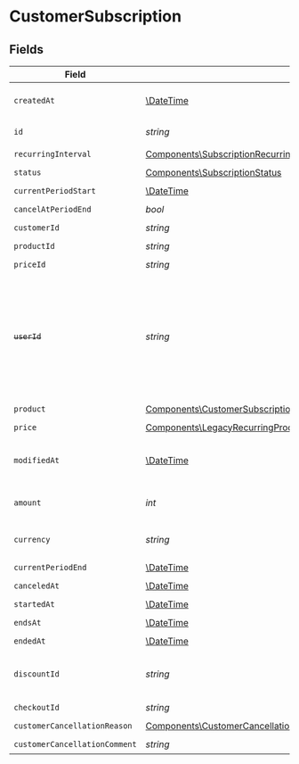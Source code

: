 # CustomerSubscription


## Fields

| Field                                                                                                                                                                                                                                                          | Type                                                                                                                                                                                                                                                           | Required                                                                                                                                                                                                                                                       | Description                                                                                                                                                                                                                                                    |
| -------------------------------------------------------------------------------------------------------------------------------------------------------------------------------------------------------------------------------------------------------------- | -------------------------------------------------------------------------------------------------------------------------------------------------------------------------------------------------------------------------------------------------------------- | -------------------------------------------------------------------------------------------------------------------------------------------------------------------------------------------------------------------------------------------------------------- | -------------------------------------------------------------------------------------------------------------------------------------------------------------------------------------------------------------------------------------------------------------- |
| `createdAt`                                                                                                                                                                                                                                                    | [\DateTime](https://www.php.net/manual/en/class.datetime.php)                                                                                                                                                                                                  | :heavy_check_mark:                                                                                                                                                                                                                                             | Creation timestamp of the object.                                                                                                                                                                                                                              |
| `id`                                                                                                                                                                                                                                                           | *string*                                                                                                                                                                                                                                                       | :heavy_check_mark:                                                                                                                                                                                                                                             | The ID of the object.                                                                                                                                                                                                                                          |
| `recurringInterval`                                                                                                                                                                                                                                            | [Components\SubscriptionRecurringInterval](../../Models/Components/SubscriptionRecurringInterval.md)                                                                                                                                                           | :heavy_check_mark:                                                                                                                                                                                                                                             | N/A                                                                                                                                                                                                                                                            |
| `status`                                                                                                                                                                                                                                                       | [Components\SubscriptionStatus](../../Models/Components/SubscriptionStatus.md)                                                                                                                                                                                 | :heavy_check_mark:                                                                                                                                                                                                                                             | N/A                                                                                                                                                                                                                                                            |
| `currentPeriodStart`                                                                                                                                                                                                                                           | [\DateTime](https://www.php.net/manual/en/class.datetime.php)                                                                                                                                                                                                  | :heavy_check_mark:                                                                                                                                                                                                                                             | N/A                                                                                                                                                                                                                                                            |
| `cancelAtPeriodEnd`                                                                                                                                                                                                                                            | *bool*                                                                                                                                                                                                                                                         | :heavy_check_mark:                                                                                                                                                                                                                                             | N/A                                                                                                                                                                                                                                                            |
| `customerId`                                                                                                                                                                                                                                                   | *string*                                                                                                                                                                                                                                                       | :heavy_check_mark:                                                                                                                                                                                                                                             | N/A                                                                                                                                                                                                                                                            |
| `productId`                                                                                                                                                                                                                                                    | *string*                                                                                                                                                                                                                                                       | :heavy_check_mark:                                                                                                                                                                                                                                             | N/A                                                                                                                                                                                                                                                            |
| `priceId`                                                                                                                                                                                                                                                      | *string*                                                                                                                                                                                                                                                       | :heavy_check_mark:                                                                                                                                                                                                                                             | N/A                                                                                                                                                                                                                                                            |
| ~~`userId`~~                                                                                                                                                                                                                                                   | *string*                                                                                                                                                                                                                                                       | :heavy_check_mark:                                                                                                                                                                                                                                             | : warning: ** DEPRECATED **: This will be removed in a future release, please migrate away from it as soon as possible.                                                                                                                                        |
| `product`                                                                                                                                                                                                                                                      | [Components\CustomerSubscriptionProduct](../../Models/Components/CustomerSubscriptionProduct.md)                                                                                                                                                               | :heavy_check_mark:                                                                                                                                                                                                                                             | N/A                                                                                                                                                                                                                                                            |
| `price`                                                                                                                                                                                                                                                        | [Components\LegacyRecurringProductPriceFixed\|Components\LegacyRecurringProductPriceCustom\|Components\LegacyRecurringProductPriceFree\|Components\ProductPriceFixed\|Components\ProductPriceCustom\|Components\ProductPriceFree](../../Models/Components/Price.md) | :heavy_check_mark:                                                                                                                                                                                                                                             | N/A                                                                                                                                                                                                                                                            |
| `modifiedAt`                                                                                                                                                                                                                                                   | [\DateTime](https://www.php.net/manual/en/class.datetime.php)                                                                                                                                                                                                  | :heavy_check_mark:                                                                                                                                                                                                                                             | Last modification timestamp of the object.                                                                                                                                                                                                                     |
| `amount`                                                                                                                                                                                                                                                       | *int*                                                                                                                                                                                                                                                          | :heavy_check_mark:                                                                                                                                                                                                                                             | The amount of the subscription.                                                                                                                                                                                                                                |
| `currency`                                                                                                                                                                                                                                                     | *string*                                                                                                                                                                                                                                                       | :heavy_check_mark:                                                                                                                                                                                                                                             | The currency of the subscription.                                                                                                                                                                                                                              |
| `currentPeriodEnd`                                                                                                                                                                                                                                             | [\DateTime](https://www.php.net/manual/en/class.datetime.php)                                                                                                                                                                                                  | :heavy_check_mark:                                                                                                                                                                                                                                             | N/A                                                                                                                                                                                                                                                            |
| `canceledAt`                                                                                                                                                                                                                                                   | [\DateTime](https://www.php.net/manual/en/class.datetime.php)                                                                                                                                                                                                  | :heavy_check_mark:                                                                                                                                                                                                                                             | N/A                                                                                                                                                                                                                                                            |
| `startedAt`                                                                                                                                                                                                                                                    | [\DateTime](https://www.php.net/manual/en/class.datetime.php)                                                                                                                                                                                                  | :heavy_check_mark:                                                                                                                                                                                                                                             | N/A                                                                                                                                                                                                                                                            |
| `endsAt`                                                                                                                                                                                                                                                       | [\DateTime](https://www.php.net/manual/en/class.datetime.php)                                                                                                                                                                                                  | :heavy_check_mark:                                                                                                                                                                                                                                             | N/A                                                                                                                                                                                                                                                            |
| `endedAt`                                                                                                                                                                                                                                                      | [\DateTime](https://www.php.net/manual/en/class.datetime.php)                                                                                                                                                                                                  | :heavy_check_mark:                                                                                                                                                                                                                                             | N/A                                                                                                                                                                                                                                                            |
| `discountId`                                                                                                                                                                                                                                                   | *string*                                                                                                                                                                                                                                                       | :heavy_check_mark:                                                                                                                                                                                                                                             | The ID of the applied discount, if any.                                                                                                                                                                                                                        |
| `checkoutId`                                                                                                                                                                                                                                                   | *string*                                                                                                                                                                                                                                                       | :heavy_check_mark:                                                                                                                                                                                                                                             | N/A                                                                                                                                                                                                                                                            |
| `customerCancellationReason`                                                                                                                                                                                                                                   | [Components\CustomerCancellationReason](../../Models/Components/CustomerCancellationReason.md)                                                                                                                                                                 | :heavy_check_mark:                                                                                                                                                                                                                                             | N/A                                                                                                                                                                                                                                                            |
| `customerCancellationComment`                                                                                                                                                                                                                                  | *string*                                                                                                                                                                                                                                                       | :heavy_check_mark:                                                                                                                                                                                                                                             | N/A                                                                                                                                                                                                                                                            |